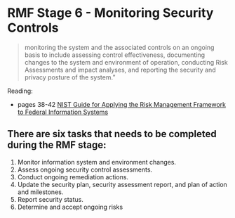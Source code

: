 # RMF Stage 6 - Monitoring Security Controls
> monitoring the system and the associated controls on an ongoing basis to include assessing control effectiveness, documenting changes to the system and environment of operation, conducting Risk Assessments and impact analyses, and reporting the security and privacy posture of the system.”

Reading:
- pages 38-42 [NIST Guide for Applying the Risk Management Framework to Federal Information Systems](https://nvlpubs.nist.gov/nistpubs/specialpublications/nist.sp.800-37r1.pdf)

 ## There are six tasks that needs to be completed during the RMF stage:

1. Monitor information system and environment changes.
2. Assess ongoing security control assessments.
3. Conduct ongoing remediation actions.
4. Update the security plan, security assessment report, and plan of action and milestones.
5. Report security status.
6. Determine and accept ongoing risks
